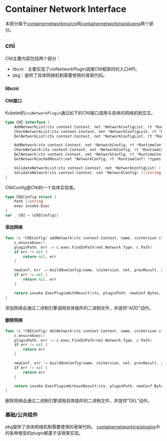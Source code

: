 # Container Network Interface
本部分属于[containernetworking/cni](https://github.com/containernetworking/cni)和[containernetworking/plugins](https://github.com/containernetworking/plugins)两个部分。
## cni
CNI主要内容包括两个部分：
* libcni：主要实现了cniNetworkPlugin调用CNI框架时的入口API。
* pkg：提供了具体网络机制需要使用的骨架代码。
### libcni
#### CNI接口
Kubelet的`cniNetworkPlugin`通过如下的CNI接口调用与具体的网络机制交互。
```go
type CNI interface {
	AddNetworkList(ctx context.Context, net *NetworkConfigList, rt *RuntimeConf) (types.Result, error)
	CheckNetworkList(ctx context.Context, net *NetworkConfigList, rt *RuntimeConf) error
	DelNetworkList(ctx context.Context, net *NetworkConfigList, rt *RuntimeConf) error

	AddNetwork(ctx context.Context, net *NetworkConfig, rt *RuntimeConf) (types.Result, error)
	CheckNetwork(ctx context.Context, net *NetworkConfig, rt *RuntimeConf) error
	DelNetwork(ctx context.Context, net *NetworkConfig, rt *RuntimeConf) error
	GetNetworkCachedResult(net *NetworkConfig, rt *RuntimeConf) (types.Result, error)

	ValidateNetworkList(ctx context.Context, net *NetworkConfigList) ([]string, error)
	ValidateNetwork(ctx context.Context, net *NetworkConfig) ([]string, error)
}
```

CNIConfig是CNI的一个具体实现类。

```go
type CNIConfig struct {
	Path []string
	exec invoke.Exec
}
var _ CNI = &CNIConfig{}
```

#### 添加网络
```go
func (c *CNIConfig) addNetwork(ctx context.Context, name, cniVersion string, net *NetworkConfig, prevResult types.Result, rt *RuntimeConf) (types.Result, error) {
	c.ensureExec()
	pluginPath, err := c.exec.FindInPath(net.Network.Type, c.Path)
	if err != nil {
		return nil, err
	}

	newConf, err := buildOneConfig(name, cniVersion, net, prevResult, rt)
	if err != nil {
		return nil, err
	}

	return invoke.ExecPluginWithResult(ctx, pluginPath, newConf.Bytes, c.args("ADD", rt), c.exec)
}
```
添加网络会通过二进制引擎调用具体插件的二进制文件，并提供"ADD"动作。
#### 删除网络
```go
func (c *CNIConfig) delNetwork(ctx context.Context, name, cniVersion string, net *NetworkConfig, prevResult types.Result, rt *RuntimeConf) error {
	c.ensureExec()
	pluginPath, err := c.exec.FindInPath(net.Network.Type, c.Path)
	if err != nil {
		return err
	}

	newConf, err := buildOneConfig(name, cniVersion, net, prevResult, rt)
	if err != nil {
		return err
	}

	return invoke.ExecPluginWithoutResult(ctx, pluginPath, newConf.Bytes, c.args("DEL", rt), c.exec)
}
```
删除网络会通过二进制引擎调用具体插件的二进制文件，并提供"DEL"动作。

### 基础/公共组件
pkg提供了具体网络机制需要使用的骨架代码。
[containernetworking/plugins](https://github.com/containernetworking/plugins)中的各种类型的plugin都基于该骨架实现。


